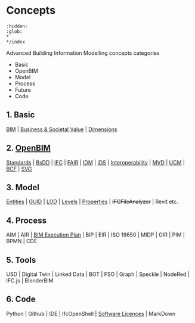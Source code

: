 # Concepts

```{toctree}
:hidden:
:glob:
*
*/index
```

Advanced Building Information Modelling concepts categories 
* Basic
* OpenBIM
* Model
* Process
* Future
* Code

## 1. Basic
[BIM] | [Business & Societal Value] | [Dimensions]

## 2. [OpenBIM]
[Standards] | [BsDD] | [IFC] | [FAIR] | [IDM] | [IDS] | [Interoperability] | [MVD] | [UCM] | [BCF] | [SVG]

## 3. Model
[Entities] | [GUID] | [LOD] | [Levels] | [Properties] | ~~IFCFileAnalyzer~~ | Revit etc.

## 4. Process
AIM | AIR | [BIM Execution Plan] | BIP |  EIR | ISO 19650 | MIDP | OIR | PIM | BPMN | CDE

## 5. Tools
USD | Digital Twin | Linked Data | BOT | FSO | Graph | Speckle | NodeRed | IFC.js | BlenderBIM

## 6. Code
Python | Github | IDE | IfcOpenShell | [Software Licences] | MarkDown 


<!--- the list of links --->
[BIM]: /Concepts/BIM
[Entities]: /Concepts/Entities
[GUID]: /Concepts/GUID
[LOD]: /Concepts/LOD
[Levels]: /Concepts/Levels
[Properties]: /Concepts/Properties

[Standards]: /Concepts/Standards
[BsDD]: /Concepts/BsDD
[IFC]: /Concepts/IFC
[FAIR]: /Concepts/FAIR
[IDM]: /Concepts/IDM
[IDS]: /Concepts/IDS
[Interoperability]: /Concepts/Interoperability
[MVD]: /Concepts/MVD
[UCM]: /Concepts/UCM
[BCF]: /Concepts/BCF
[SVG]: /Concepts/SVG

[Dimensions]: /Concepts/Dimensions
[Standards]: /Concepts/Standards
[Software Licences]: /Concepts/SoftwareLicences
[OpenBIM]: /Concepts/OpenBIM
[BIM Execution Plan]: /Concepts/BIMExecutionPlan
[Business & Societal Value]: /Concepts/BusinessAndSocietalValue
[Linked Data]: /Concepts/LinkedData
